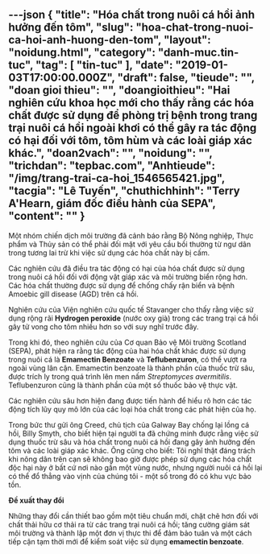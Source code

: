 ---json
{
    "title": "Hóa chất trong nuôi cá hồi ảnh hưởng đến tôm",
    "slug": "hoa-chat-trong-nuoi-ca-hoi-anh-huong-den-tom",
    "layout": "noidung.html",
    "category": "danh-muc.tin-tuc",
    "tag": [
        "tin-tuc"
    ],
    "date": "2019-01-03T17:00:00.000Z",
    "draft": false,
    "tieude": "",
    "doan gioi thieu": "",
    "doangioithieu": "Hai nghiên cứu khoa học mới cho thấy rằng các hóa chất được sử dụng để phòng trị bệnh trong trang trại nuôi cá hồi ngoài khơi có thể gây ra tác động có hại đối với tôm, tôm hùm và các loài giáp xác khác.",
    "doan2vach": "",
    "noidung": "",
    "trichdan": "tepbac.com",
    "Anhtieude": "/img/trang-trai-ca-hoi_1546565421.jpg",
    "tacgia": "Lê Tuyến",
    "chuthichhinh": "Terry A'Hearn, giám đốc điều hành của SEPA",
    "__content__": ""
}
---
<p>Một nh&oacute;m chiến dịch m&ocirc;i trường đ&atilde; cảnh b&aacute;o rằng Bộ N&ocirc;ng nghiệp, Thực phẩm v&agrave; Thủy sản c&oacute; thể phải đối mặt với y&ecirc;u cầu bồi thường từ ngư d&acirc;n trong tương lai trừ khi việc sử dụng c&aacute;c h&oacute;a chất n&agrave;y bị cấm.</p>

<p>C&aacute;c nghi&ecirc;n cứu đ&atilde; điều tra t&aacute;c động c&oacute; hại của h&oacute;a chất được sử dụng trong nu&ocirc;i c&aacute; hồi đối với động vật gi&aacute;p x&aacute;c v&agrave; m&ocirc;i trường biển rộng hơn. C&aacute;c h&oacute;a chất thường được sử dụng để chống chấy rận biển v&agrave; bệnh Amoebic gill disease (AGD) tr&ecirc;n c&aacute; hồi.</p>

<p>Nghi&ecirc;n cứu của Viện nghi&ecirc;n cứu quốc tế Stavanger cho thấy rằng việc sử dụng rộng r&atilde;i&nbsp;<strong>Hydrogen peroxide</strong>&nbsp;(nước oxy gi&agrave;) trong c&aacute;c trang trại c&aacute; hồi g&acirc;y tử vong cho t&ocirc;m nhiều hơn so với suy nghĩ trước đ&acirc;y.</p>

<p>Trong khi đ&oacute;, theo nghi&ecirc;n cứu của Cơ quan Bảo vệ M&ocirc;i trường Scotland (SEPA), ph&aacute;t hiện ra rằng t&aacute;c động của hai h&oacute;a chất kh&aacute;c được sử dụng trong nu&ocirc;i c&aacute; l&agrave;&nbsp;<strong>Emamectin Benzoate</strong>&nbsp;v&agrave;&nbsp;<strong>Teflubenzuron</strong>, c&oacute; thể vượt ra ngo&agrave;i v&ugrave;ng l&acirc;n cận. Emamectin benzoate l&agrave; th&agrave;nh phần của thuốc trừ s&acirc;u, được tr&iacute;ch ly trong qu&aacute; tr&igrave;nh l&ecirc;n men nấm&nbsp;<em>Streptomyces avermitilis</em>. Teflubenzuron cũng l&agrave; th&agrave;nh phần của một số thuốc bảo vệ thực vật.</p>

<p>C&aacute;c nghi&ecirc;n cứu s&acirc;u hơn hiện đang được tiến h&agrave;nh để hiểu r&otilde; hơn c&aacute;c t&aacute;c động t&iacute;ch lũy quy m&ocirc; lớn của c&aacute;c loại h&oacute;a chất trong c&aacute;c ph&aacute;t hiện của họ.&nbsp;</p>

<p>Trong bức thư gửi &ocirc;ng Creed, chủ tịch của Galway Bay chống lại lồng c&aacute; hồi, Billy Smyth, cho biết hiện tại người ta đ&atilde; chứng minh được rằng việc sử dụng thuốc trừ s&acirc;u v&agrave; h&oacute;a chất trong nu&ocirc;i c&aacute; hồi đang g&acirc;y ảnh hưởng đến t&ocirc;m v&agrave; c&aacute;c lo&agrave;i gi&aacute;p x&aacute;c kh&aacute;c. &Ocirc;ng cũng cho biết: T&ocirc;i nghĩ thật đ&aacute;ng tr&aacute;ch khi n&ocirc;ng d&acirc;n tr&ecirc;n cạn sẽ kh&ocirc;ng bao giờ được ph&eacute;p sử dụng c&aacute;c h&oacute;a chất độc hại n&agrave;y ở bất cứ nơi n&agrave;o gần một v&ugrave;ng nước, nhưng người nu&ocirc;i c&aacute; hồi lại c&oacute; thể đổ thẳng v&agrave;o vịnh của ch&uacute;ng t&ocirc;i - một số trong đ&oacute; c&oacute; khu vực bảo tồn.</p>

<p><strong>Đề xuất thay đổi</strong></p>

<p>Những thay đổi cần thiết bao gồm một ti&ecirc;u chuẩn mới, chặt chẽ hơn đối với chất thải hữu cơ thải ra từ c&aacute;c trang trại nu&ocirc;i c&aacute; hồi; tăng cường gi&aacute;m s&aacute;t m&ocirc;i trường v&agrave; th&agrave;nh lập một đơn vị thực thi để đảm bảo tu&acirc;n v&agrave; một c&aacute;ch tiếp cận tạm thời mới để kiểm so&aacute;t việc sử dụng&nbsp;<strong>emamectin benzoate</strong>.&nbsp;</p>
